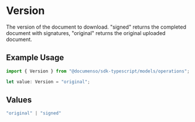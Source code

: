 # Version

The version of the document to download. "signed" returns the completed document with signatures, "original" returns the original uploaded document.

## Example Usage

```typescript
import { Version } from "@documenso/sdk-typescript/models/operations";

let value: Version = "original";
```

## Values

```typescript
"original" | "signed"
```